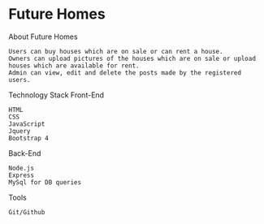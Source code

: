 # Future Homes
About Future Homes

    Users can buy houses which are on sale or can rent a house.
    Owners can upload pictures of the houses which are on sale or upload houses which are available for rent.
    Admin can view, edit and delete the posts made by the registered users.

Technology Stack
Front-End

    HTML
    CSS
    JavaScript
    Jquery
    Bootstrap 4

Back-End

    Node.js
    Express
    MySql for DB queries

Tools

    Git/Github
